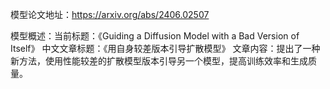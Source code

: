 模型论文地址：https://arxiv.org/abs/2406.02507

模型概述：当前标题：《Guiding a Diffusion Model with a Bad Version of Itself》
中文文章标题：《用自身较差版本引导扩散模型》
文章内容：提出了一种新方法，使用性能较差的扩散模型版本引导另一个模型，提高训练效率和生成质量。
